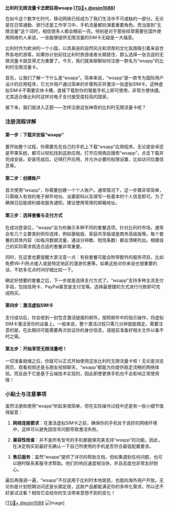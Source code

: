 **比利时无限流量卡怎麽註冊wsapp [[TG💪+ @esim1088](https://t.me/s/esim1088)]**

在如今这个数字化时代，移动网络已经成为了我们生活中不可或缺的一部分。无论是在日常通勤、旅行还是工作学习中，手机流量都扮演着重要角色。而当提到“无限流量”这个词时，相信很多人都会眼前一亮。特别是对于那些经常需要在国外使用网络的人来说，一张能够提供无限流量的SIM卡无疑是一大福音。

比利时作为欧洲的一个小国，以其美丽的自然风光和浓厚的文化氛围吸引着来自世界各地的游客。如果你计划前往比利时旅游或者长期居住，那么选择一张合适的无限流量卡就显得尤为重要了。今天，我们就来聊聊如何注册一款名为“wsapp”的比利时无限流量卡。

首先，让我们了解一下什么是“wsapp”。简单来说，“wsapp”是一款专为国际用户设计的应用程序，它允许用户通过简单的步骤购买并激活一张虚拟SIM卡。这种虚拟SIM卡不需要实体卡槽，直接下载到你的智能手机上即可使用，非常方便快捷。尤其适合像比利时这样对电子支付接受度较高的国家。

接下来，我们就进入正题——怎样注册这张神奇的比利时无限流量卡呢？

### 注册流程详解

#### 第一步：下载并安装“wsapp”
要开始整个过程，你需要先在自己的手机上下载“wsapp”应用程序。无论是安卓还是苹果系统，都可以轻松找到这款应用。打开应用商店搜索“wsapp”，点击下载并完成安装。安装完成后，记得打开应用，并允许必要的权限设置，比如访问位置信息等。

#### 第二步：创建账户
首次使用“wsapp”，你需要创建一个个人账户。通常情况下，这一步骤非常简单，只需输入有效的电子邮件地址、设置密码以及填写一些基本的个人信息即可。为了确保日后能顺利接收服务通知，建议使用常用的邮箱地址。

#### 第三步：选择套餐与支付方式
在成功登录后，“wsapp”会为你展示多种不同的套餐选项。针对比利时市场，通常会有几个主要类别供你选择，例如基础版、家庭共享版或是商务高级版等。每个套餐的具体内容（如每月数据流量、通话分钟数、短信条数）都会清晰列出。根据自己的实际需求挑选合适的套餐非常重要。

同时，在这里也要提醒大家注意一点：有些套餐可能会附带额外的服务项目，比如免费Wi-Fi热点接入或是特定地区的漫游优惠等。如果这些对你来说也很重要的话，不妨多花点时间仔细比较一下。

确定好想要的套餐之后，下一步就是选择支付方式了。“wsapp”支持多种主流支付手段，包括信用卡、PayPal甚至是支付宝等。选择最便捷的方式进行付款即可完成购买。

#### 第四步：激活虚拟SIM卡
支付成功后，你会收到一封包含激活链接的邮件。按照邮件中的指示操作，将虚拟SIM卡激活至你的设备上。一般来说，整个激活过程只需几分钟就能搞定。需要注意的是，在此期间可能需要再次验证你的身份信息，请提前准备好相关文件以备不时之需。

#### 第五步：开始享受无限流量吧！
一切准备就绪之后，你就可以正式开始使用这张比利时无限流量卡啦！无论是浏览网页、观看视频还是与朋友视频聊天，“wsapp”都能为你提供稳定流畅的网络体验。而且由于它是基于云端技术实现的，因此即使更换手机也不会影响正常使用哦！

### 小贴士与注意事项

虽然注册和使用“wsapp”听起来很简单，但在实际操作过程中还是有一些小细节值得留意：

1. **网络连接要求**：在激活虚拟SIM卡之前，确保你的手机处于良好的网络环境中，这样可以避免因信号问题导致激活失败。
   
2. **兼容性检查**：并不是所有型号的手机都能够完美支持“wsapp”的功能。因此，在决定购买前最好先确认一下自己所使用的手机是否符合最低配置要求。

3. **售后服务**：虽然“wsapp”提供了详尽的帮助文档，但如果遇到任何问题，也可以随时联系客服寻求帮助。他们的响应速度相当快，并且态度也非常友好耐心。

最后再强调一遍，“wsapp”不仅适用于比利时本地居民，也面向海外用户开放。无论你是计划短期访问还是长期定居，这款产品都能满足你的多样化需求。所以还不赶紧试试看？相信它会给你的生活带来意想不到的变化！

[[TG💪+ @esim1088](https://t.me/s/esim1088) ![Image](https://i.postimg.cc/4NQfJmqS/Snipaste-2025-05-13-00-14-12.png)]